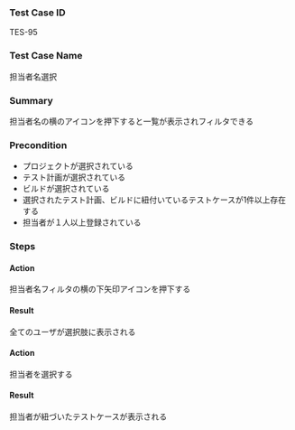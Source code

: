 ### Test Case ID
TES-95

### Test Case Name
担当者名選択

### Summary
担当者名の横のアイコンを押下すると一覧が表示されフィルタできる

### Precondition
* プロジェクトが選択されている
* テスト計画が選択されている
* ビルドが選択されている
* 選択されたテスト計画、ビルドに紐付いているテストケースが1件以上存在する
* 担当者が１人以上登録されている

### Steps

#### Action
担当者名フィルタの横の下矢印アイコンを押下する
#### Result
全てのユーザが選択肢に表示される

#### Action
担当者を選択する
#### Result
担当者が紐づいたテストケースが表示される
